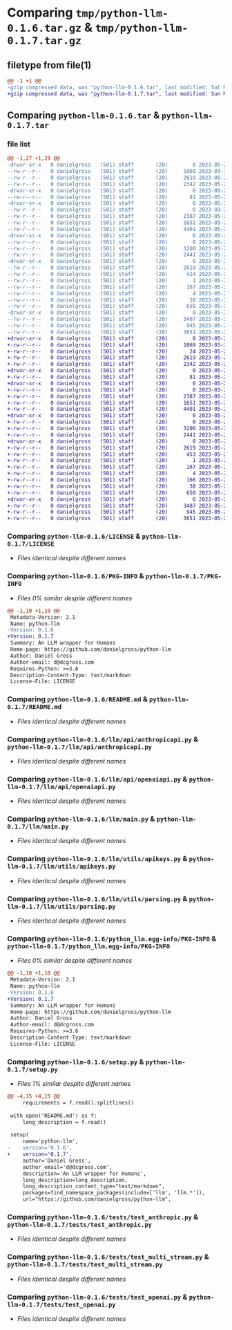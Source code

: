 # Comparing `tmp/python-llm-0.1.6.tar.gz` & `tmp/python-llm-0.1.7.tar.gz`

## filetype from file(1)

```diff
@@ -1 +1 @@
-gzip compressed data, was "python-llm-0.1.6.tar", last modified: Sat May 20 20:04:05 2023, max compression
+gzip compressed data, was "python-llm-0.1.7.tar", last modified: Sun May 21 11:55:51 2023, max compression
```

## Comparing `python-llm-0.1.6.tar` & `python-llm-0.1.7.tar`

### file list

```diff
@@ -1,27 +1,29 @@
-drwxr-xr-x   0 danielgross   (501) staff       (20)        0 2023-05-20 20:04:05.084755 python-llm-0.1.6/
--rw-r--r--   0 danielgross   (501) staff       (20)     1069 2023-03-30 14:06:17.000000 python-llm-0.1.6/LICENSE
--rw-r--r--   0 danielgross   (501) staff       (20)     2619 2023-05-20 20:04:05.084598 python-llm-0.1.6/PKG-INFO
--rw-r--r--   0 danielgross   (501) staff       (20)     2342 2023-05-20 19:12:04.000000 python-llm-0.1.6/README.md
-drwxr-xr-x   0 danielgross   (501) staff       (20)        0 2023-05-20 20:04:05.082815 python-llm-0.1.6/llm/
--rw-r--r--   0 danielgross   (501) staff       (20)       81 2023-05-20 15:11:39.000000 python-llm-0.1.6/llm/__init__.py
-drwxr-xr-x   0 danielgross   (501) staff       (20)        0 2023-05-20 20:04:05.083111 python-llm-0.1.6/llm/api/
--rw-r--r--   0 danielgross   (501) staff       (20)        0 2023-03-29 19:17:50.000000 python-llm-0.1.6/llm/api/__init__.py
--rw-r--r--   0 danielgross   (501) staff       (20)     2387 2023-05-20 16:23:02.000000 python-llm-0.1.6/llm/api/anthropicapi.py
--rw-r--r--   0 danielgross   (501) staff       (20)     1651 2023-05-20 16:32:24.000000 python-llm-0.1.6/llm/api/openaiapi.py
--rw-r--r--   0 danielgross   (501) staff       (20)     4401 2023-05-20 19:51:36.000000 python-llm-0.1.6/llm/main.py
-drwxr-xr-x   0 danielgross   (501) staff       (20)        0 2023-05-20 20:04:05.083408 python-llm-0.1.6/llm/utils/
--rw-r--r--   0 danielgross   (501) staff       (20)        0 2023-05-20 11:50:33.000000 python-llm-0.1.6/llm/utils/__init__.py
--rw-r--r--   0 danielgross   (501) staff       (20)     3200 2023-05-20 11:56:01.000000 python-llm-0.1.6/llm/utils/apikeys.py
--rw-r--r--   0 danielgross   (501) staff       (20)     2441 2023-05-20 19:38:17.000000 python-llm-0.1.6/llm/utils/parsing.py
-drwxr-xr-x   0 danielgross   (501) staff       (20)        0 2023-05-20 20:04:05.083966 python-llm-0.1.6/python_llm.egg-info/
--rw-r--r--   0 danielgross   (501) staff       (20)     2619 2023-05-20 20:04:05.000000 python-llm-0.1.6/python_llm.egg-info/PKG-INFO
--rw-r--r--   0 danielgross   (501) staff       (20)      424 2023-05-20 20:04:05.000000 python-llm-0.1.6/python_llm.egg-info/SOURCES.txt
--rw-r--r--   0 danielgross   (501) staff       (20)        1 2023-05-20 20:04:05.000000 python-llm-0.1.6/python_llm.egg-info/dependency_links.txt
--rw-r--r--   0 danielgross   (501) staff       (20)      167 2023-05-20 20:04:05.000000 python-llm-0.1.6/python_llm.egg-info/requires.txt
--rw-r--r--   0 danielgross   (501) staff       (20)        4 2023-05-20 20:04:05.000000 python-llm-0.1.6/python_llm.egg-info/top_level.txt
--rw-r--r--   0 danielgross   (501) staff       (20)       38 2023-05-20 20:04:05.084805 python-llm-0.1.6/setup.cfg
--rw-r--r--   0 danielgross   (501) staff       (20)      650 2023-05-20 20:03:58.000000 python-llm-0.1.6/setup.py
-drwxr-xr-x   0 danielgross   (501) staff       (20)        0 2023-05-20 20:04:05.084364 python-llm-0.1.6/tests/
--rw-r--r--   0 danielgross   (501) staff       (20)     3407 2023-05-20 19:49:17.000000 python-llm-0.1.6/tests/test_anthropic.py
--rw-r--r--   0 danielgross   (501) staff       (20)      945 2023-05-20 19:51:00.000000 python-llm-0.1.6/tests/test_multi_stream.py
--rw-r--r--   0 danielgross   (501) staff       (20)     3651 2023-05-20 19:32:25.000000 python-llm-0.1.6/tests/test_openai.py
+drwxr-xr-x   0 danielgross   (501) staff       (20)        0 2023-05-21 11:55:51.165750 python-llm-0.1.7/
+-rw-r--r--   0 danielgross   (501) staff       (20)     1069 2023-03-30 14:06:17.000000 python-llm-0.1.7/LICENSE
+-rw-r--r--   0 danielgross   (501) staff       (20)       24 2023-05-21 11:54:44.000000 python-llm-0.1.7/MANIFEST.in
+-rw-r--r--   0 danielgross   (501) staff       (20)     2619 2023-05-21 11:55:51.165633 python-llm-0.1.7/PKG-INFO
+-rw-r--r--   0 danielgross   (501) staff       (20)     2342 2023-05-20 19:12:04.000000 python-llm-0.1.7/README.md
+drwxr-xr-x   0 danielgross   (501) staff       (20)        0 2023-05-21 11:55:51.163796 python-llm-0.1.7/llm/
+-rw-r--r--   0 danielgross   (501) staff       (20)       81 2023-05-20 15:11:39.000000 python-llm-0.1.7/llm/__init__.py
+drwxr-xr-x   0 danielgross   (501) staff       (20)        0 2023-05-21 11:55:51.164121 python-llm-0.1.7/llm/api/
+-rw-r--r--   0 danielgross   (501) staff       (20)        0 2023-03-29 19:17:50.000000 python-llm-0.1.7/llm/api/__init__.py
+-rw-r--r--   0 danielgross   (501) staff       (20)     2387 2023-05-20 16:23:02.000000 python-llm-0.1.7/llm/api/anthropicapi.py
+-rw-r--r--   0 danielgross   (501) staff       (20)     1651 2023-05-20 16:32:24.000000 python-llm-0.1.7/llm/api/openaiapi.py
+-rw-r--r--   0 danielgross   (501) staff       (20)     4401 2023-05-20 19:51:36.000000 python-llm-0.1.7/llm/main.py
+drwxr-xr-x   0 danielgross   (501) staff       (20)        0 2023-05-21 11:55:51.164428 python-llm-0.1.7/llm/utils/
+-rw-r--r--   0 danielgross   (501) staff       (20)        0 2023-05-20 11:50:33.000000 python-llm-0.1.7/llm/utils/__init__.py
+-rw-r--r--   0 danielgross   (501) staff       (20)     3200 2023-05-20 11:56:01.000000 python-llm-0.1.7/llm/utils/apikeys.py
+-rw-r--r--   0 danielgross   (501) staff       (20)     2441 2023-05-20 19:38:17.000000 python-llm-0.1.7/llm/utils/parsing.py
+drwxr-xr-x   0 danielgross   (501) staff       (20)        0 2023-05-21 11:55:51.165020 python-llm-0.1.7/python_llm.egg-info/
+-rw-r--r--   0 danielgross   (501) staff       (20)     2619 2023-05-21 11:55:51.000000 python-llm-0.1.7/python_llm.egg-info/PKG-INFO
+-rw-r--r--   0 danielgross   (501) staff       (20)      453 2023-05-21 11:55:51.000000 python-llm-0.1.7/python_llm.egg-info/SOURCES.txt
+-rw-r--r--   0 danielgross   (501) staff       (20)        1 2023-05-21 11:55:51.000000 python-llm-0.1.7/python_llm.egg-info/dependency_links.txt
+-rw-r--r--   0 danielgross   (501) staff       (20)      167 2023-05-21 11:55:51.000000 python-llm-0.1.7/python_llm.egg-info/requires.txt
+-rw-r--r--   0 danielgross   (501) staff       (20)        4 2023-05-21 11:55:51.000000 python-llm-0.1.7/python_llm.egg-info/top_level.txt
+-rw-r--r--   0 danielgross   (501) staff       (20)      166 2023-05-20 11:50:33.000000 python-llm-0.1.7/requirements.txt
+-rw-r--r--   0 danielgross   (501) staff       (20)       38 2023-05-21 11:55:51.165787 python-llm-0.1.7/setup.cfg
+-rw-r--r--   0 danielgross   (501) staff       (20)      650 2023-05-21 11:54:56.000000 python-llm-0.1.7/setup.py
+drwxr-xr-x   0 danielgross   (501) staff       (20)        0 2023-05-21 11:55:51.165436 python-llm-0.1.7/tests/
+-rw-r--r--   0 danielgross   (501) staff       (20)     3407 2023-05-20 19:49:17.000000 python-llm-0.1.7/tests/test_anthropic.py
+-rw-r--r--   0 danielgross   (501) staff       (20)      945 2023-05-20 19:51:00.000000 python-llm-0.1.7/tests/test_multi_stream.py
+-rw-r--r--   0 danielgross   (501) staff       (20)     3651 2023-05-20 19:32:25.000000 python-llm-0.1.7/tests/test_openai.py
```

### Comparing `python-llm-0.1.6/LICENSE` & `python-llm-0.1.7/LICENSE`

 * *Files identical despite different names*

### Comparing `python-llm-0.1.6/PKG-INFO` & `python-llm-0.1.7/PKG-INFO`

 * *Files 0% similar despite different names*

```diff
@@ -1,10 +1,10 @@
 Metadata-Version: 2.1
 Name: python-llm
-Version: 0.1.6
+Version: 0.1.7
 Summary: An LLM wrapper for Humans
 Home-page: https://github.com/danielgross/python-llm
 Author: Daniel Gross
 Author-email: d@dcgross.com
 Requires-Python: >=3.6
 Description-Content-Type: text/markdown
 License-File: LICENSE
```

### Comparing `python-llm-0.1.6/README.md` & `python-llm-0.1.7/README.md`

 * *Files identical despite different names*

### Comparing `python-llm-0.1.6/llm/api/anthropicapi.py` & `python-llm-0.1.7/llm/api/anthropicapi.py`

 * *Files identical despite different names*

### Comparing `python-llm-0.1.6/llm/api/openaiapi.py` & `python-llm-0.1.7/llm/api/openaiapi.py`

 * *Files identical despite different names*

### Comparing `python-llm-0.1.6/llm/main.py` & `python-llm-0.1.7/llm/main.py`

 * *Files identical despite different names*

### Comparing `python-llm-0.1.6/llm/utils/apikeys.py` & `python-llm-0.1.7/llm/utils/apikeys.py`

 * *Files identical despite different names*

### Comparing `python-llm-0.1.6/llm/utils/parsing.py` & `python-llm-0.1.7/llm/utils/parsing.py`

 * *Files identical despite different names*

### Comparing `python-llm-0.1.6/python_llm.egg-info/PKG-INFO` & `python-llm-0.1.7/python_llm.egg-info/PKG-INFO`

 * *Files 0% similar despite different names*

```diff
@@ -1,10 +1,10 @@
 Metadata-Version: 2.1
 Name: python-llm
-Version: 0.1.6
+Version: 0.1.7
 Summary: An LLM wrapper for Humans
 Home-page: https://github.com/danielgross/python-llm
 Author: Daniel Gross
 Author-email: d@dcgross.com
 Requires-Python: >=3.6
 Description-Content-Type: text/markdown
 License-File: LICENSE
```

### Comparing `python-llm-0.1.6/setup.py` & `python-llm-0.1.7/setup.py`

 * *Files 1% similar despite different names*

```diff
@@ -4,15 +4,15 @@
     requirements = f.read().splitlines()
 
 with open('README.md') as f:
     long_description = f.read()
 
 setup(
     name='python-llm',
-    version='0.1.6',
+    version='0.1.7',
     author='Daniel Gross',
     author_email='d@dcgross.com',
     description='An LLM wrapper for Humans',
     long_description=long_description,
     long_description_content_type="text/markdown",
     packages=find_namespace_packages(include=['llm', 'llm.*']),
     url="https://github.com/danielgross/python-llm",
```

### Comparing `python-llm-0.1.6/tests/test_anthropic.py` & `python-llm-0.1.7/tests/test_anthropic.py`

 * *Files identical despite different names*

### Comparing `python-llm-0.1.6/tests/test_multi_stream.py` & `python-llm-0.1.7/tests/test_multi_stream.py`

 * *Files identical despite different names*

### Comparing `python-llm-0.1.6/tests/test_openai.py` & `python-llm-0.1.7/tests/test_openai.py`

 * *Files identical despite different names*

